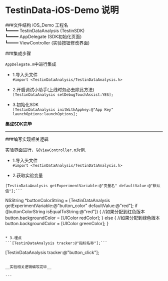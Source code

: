 # TestinData-iOS-Demo 说明

###文件结构
iOS_Demo 工程名  
┗━━━━ TestinDataAnalysis (TestinSDK)  
┗━━━━ AppDelegate (SDK初始化页面)  
┗━━━━ ViewController (实验按钮修改界面)  

###集成步骤

```AppDelegate.m```中进行集成

* 1.导入头文件  
```#import <TestinDataAnalysis/TestinDataAnalysis.h>```

* 2.开启调试小助手(上线时务必去除此方法)  
```[TestinDataAnalysis setDebugTouchAssist:YES];```

* 3.初始化SDK  
```[TestinDataAnalysis initWithAppkey:@"App Key" launchOptions:launchOptions];```

__集成SDK完毕__

---

###编写实现相关逻辑

实验界面进行，以```ViewController.m```为例.

* 1.导入头文件  
```#import <TestinDataAnalysis/TestinDataAnalysis.h>```

* 2.获取实验变量
```
[TestinDataAnalysis getExperimentVariable:@"变量名" defaultValue:@"默认值"];```

```
NSString *buttonColorString = [TestinDataAnalysis getExperimentVariable:@"button_color" defaultValue:@"red"];
if ([buttonColorString isEqualToString:@"red"]) {   //如果分配到红色版本
	button.backgroundColor = [UIColor redColor];
} else {                                            //如果分配到绿色版本
	button.backgroundColor = [UIColor greenColor];
}
```

* 3.埋点
```[TestinDataAnalysis tracker:@"指标名称"];```

```
[TestinDataAnalysis tracker:@"button_click"];
```

__实验相关逻辑编写完毕__

---